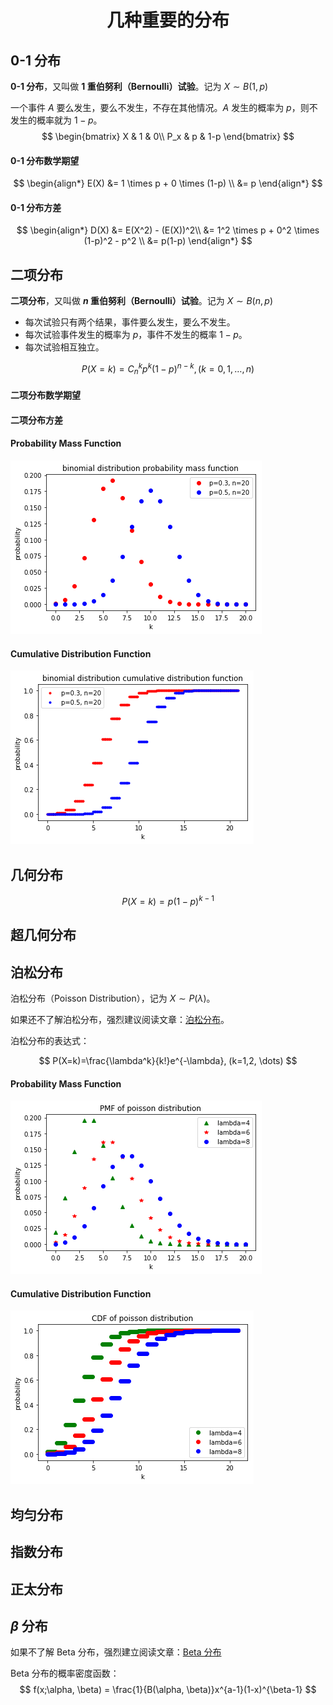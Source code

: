 # <center>几种重要的分布</center>



## 0-1 分布

**0-1 分布**，又叫做 **$1$ 重伯努利（Bernoulli）试验**。记为 $X \sim B(1, p)$

一个事件 $A$ 要么发生，要么不发生，不存在其他情况。$A$ 发生的概率为 $p$，则不发生的概率就为 $1-p$。
$$
\begin{bmatrix}
X & 1 & 0\\ 
P_x & p & 1-p
\end{bmatrix}
$$


#### 0-1 分布数学期望

$$
\begin{align*}
E(X) &= 1 \times p + 0 \times (1-p) \\ 
 &= p
\end{align*}
$$

#### 0-1 分布方差

$$
\begin{align*}
D(X) &= E(X^2) - (E(X))^2\\ 
 &= 1^2 \times p + 0^2 \times (1-p)^2 - p^2 \\
 &= p(1-p)
\end{align*}
$$



## 二项分布

**二项分布**，又叫做 **$n$ 重伯努利（Bernoulli）试验**。记为 $X \sim B(n, p)$

- 每次试验只有两个结果，事件要么发生，要么不发生。
- 每次试验事件发生的概率为 $p$，事件不发生的概率 $1-p$。
- 每次试验相互独立。

$$
P(X=k)=C_n^kp^k(1-p)^{n-k}, (k=0,1,\dots,n)
$$



#### 二项分布数学期望

#### 二项分布方差

#### Probability Mass Function

![1558752047279](assets/1558752047279.png)

#### Cumulative Distribution Function

![1558754798671](assets/1558754798671.png)

## 几何分布

$$
P(X=k)=p(1-p)^{k-1}
$$





## 超几何分布

## 泊松分布

泊松分布（Poisson Distribution），记为 $X \sim P(\lambda)$。

如果还不了解泊松分布，强烈建议阅读文章：[泊松分布](./poisson_distribution.md)。

泊松分布的表达式：

$$
P(X=k)=\frac{\lambda^k}{k!}e^{-\lambda}, (k=1,2, \dots)
$$

#### Probability Mass Function

![1559048079277](assets/1559048079277.png)

#### Cumulative Distribution Function

![1559048537576](assets/1559048537576.png)

## 均匀分布

## 指数分布





## 正太分布





## $\beta$ 分布

如果不了解 Beta 分布，强烈建立阅读文章：[Beta 分布](./beta_distribution.md)

Beta 分布的概率密度函数：
$$
f(x;\alpha, \beta) = \frac{1}{B(\alpha, \beta)}x^{a-1}(1-x)^{\beta-1}
$$

